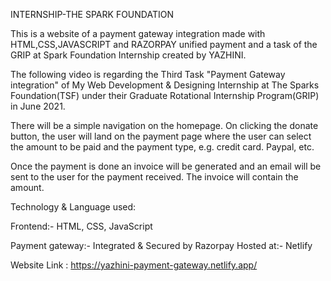 INTERNSHIP-THE SPARK FOUNDATION

This is a website of a payment gateway integration made with HTML,CSS,JAVASCRIPT and RAZORPAY unified payment and a task  of the GRIP at Spark Foundation Internship created by YAZHINI.

The following video is regarding the Third Task "Payment Gateway integration" of My Web Development & Designing Internship at The Sparks Foundation(TSF) under their Graduate Rotational Internship Program(GRIP) in June 2021.

There will be a simple navigation on the homepage. On clicking the donate button, the user will land on the payment page where the user can select the amount to be paid and the payment type, e.g. credit card. Paypal, etc.

Once the payment is done an invoice will be generated and an email will be sent to the user for the payment received. The invoice will contain the amount. 

Technology & Language used: 

Frontend:- HTML, CSS, JavaScript

Payment gateway:- Integrated & Secured by Razorpay Hosted at:- Netlify

Website Link : https://yazhini-payment-gateway.netlify.app/
